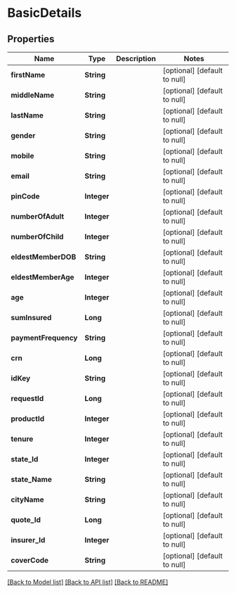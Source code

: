 # BasicDetails
## Properties

| Name | Type | Description | Notes |
|------------ | ------------- | ------------- | -------------|
| **firstName** | **String** |  | [optional] [default to null] |
| **middleName** | **String** |  | [optional] [default to null] |
| **lastName** | **String** |  | [optional] [default to null] |
| **gender** | **String** |  | [optional] [default to null] |
| **mobile** | **String** |  | [optional] [default to null] |
| **email** | **String** |  | [optional] [default to null] |
| **pinCode** | **Integer** |  | [optional] [default to null] |
| **numberOfAdult** | **Integer** |  | [optional] [default to null] |
| **numberOfChild** | **Integer** |  | [optional] [default to null] |
| **eldestMemberDOB** | **String** |  | [optional] [default to null] |
| **eldestMemberAge** | **Integer** |  | [optional] [default to null] |
| **age** | **Integer** |  | [optional] [default to null] |
| **sumInsured** | **Long** |  | [optional] [default to null] |
| **paymentFrequency** | **String** |  | [optional] [default to null] |
| **crn** | **Long** |  | [optional] [default to null] |
| **idKey** | **String** |  | [optional] [default to null] |
| **requestId** | **Long** |  | [optional] [default to null] |
| **productId** | **Integer** |  | [optional] [default to null] |
| **tenure** | **Integer** |  | [optional] [default to null] |
| **state\_Id** | **Integer** |  | [optional] [default to null] |
| **state\_Name** | **String** |  | [optional] [default to null] |
| **cityName** | **String** |  | [optional] [default to null] |
| **quote\_Id** | **Long** |  | [optional] [default to null] |
| **insurer\_Id** | **Integer** |  | [optional] [default to null] |
| **coverCode** | **String** |  | [optional] [default to null] |

[[Back to Model list]](../README.md#documentation-for-models) [[Back to API list]](../README.md#documentation-for-api-endpoints) [[Back to README]](../README.md)

